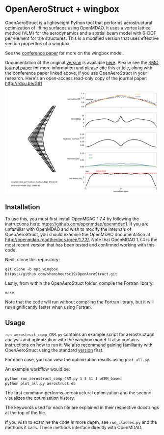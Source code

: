 # OpenAeroStruct + wingbox

OpenAeroStruct is a lightweight Python tool that performs aerostructural optimization of lifting surfaces using OpenMDAO. It uses a vortex lattice method (VLM) for the aerodynamics and a spatial beam model with 6-DOF per element for the structures.
This is a modified version that uses effective section properties of a wingbox.

See the [conference paper](http://mdolab.engin.umich.edu/sites/default/files/EngOpt_preprint.pdf) for more on the wingbox model.

Documentation of the original [version](https://github.com/mdolab/OpenAeroStruct) is available [here](http://openaerostruct.readthedocs.io/en/latest/).
Please see the [SMO journal paper](https://link.springer.com/article/10.1007%2Fs00158-018-1912-8) for more information and please cite this article, along with the conference paper linked above, if you use OpenAeroStruct in your research. Here's an open-access read-only copy of the journal paper: http://rdcu.be/Gtl1

![Optimized CRM-type wing example](/example.png?raw=true "Example Optimization Result and Visualization")

## Installation

To use this, you must first install OpenMDAO 1.7.4 by following the instructions here: https://github.com/openmdao/openmdao1. If you are unfamiliar with OpenMDAO and wish to modify the internals of OpenAeroStruct, you should examine the OpenMDAO documentation at http://openmdao.readthedocs.io/en/1.7.3/. Note that OpenMDAO 1.7.4 is the most recent version that has been tested and confirmed working with this code.

Next, clone this repository:

    git clone -b mpt_wingbox https://github.com/shamsheersc19/OpenAeroStruct.git

Lastly, from within the OpenAeroStruct folder, compile the Fortran library:

    make

Note that the code will run without compiling the Fortran library, but it will run significantly faster when using Fortran.

## Usage

`run_aerostruct_comp_CRM.py` contains an example script for aerostructural analysis and optimization with the wingbox model.
It also contains instructions on how to run it.
We also recommend gaining familiarity with OpenAeroStruct using the standard [version](https://github.com/mdolab/OpenAeroStruct) first.

For each case, you can view the optimization results using `plot_all.py`.

An example workflow would be:

    python run_aerostruct_comp_CRM.py 1 3 31 1 uCRM_based
    python plot_all.py aerostruct.db

The first command performs aerostructural optimization and the second visualizes the optimization history.

The keywords used for each file are explained in their respective docstrings at the top of the file.

If you wish to examine the code in more depth, see `run_classes.py` and the methods it calls. These methods interface directly with OpenMDAO.
